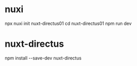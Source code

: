 # nuxi
npx nuxi init nuxt-directus01
cd nuxt-directus01
npm run dev
# nuxt-directus
npm install --save-dev nuxt-directus
